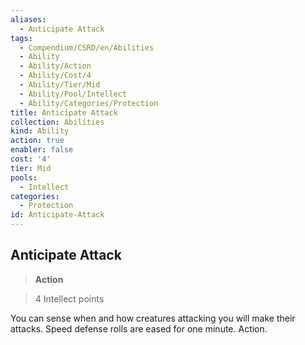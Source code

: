 ```yaml
---
aliases:
  - Anticipate Attack
tags:
  - Compendium/CSRD/en/Abilities
  - Ability
  - Ability/Action
  - Ability/Cost/4
  - Ability/Tier/Mid
  - Ability/Pool/Intellect
  - Ability/Categories/Protection
title: Anticipate Attack
collection: Abilities
kind: Ability
action: true
enabler: false
cost: '4'
tier: Mid
pools:
  - Intellect
categories:
  - Protection
id: Anticipate-Attack
---
```

## Anticipate Attack    
>**Action**    
>4 Intellect points  
    
You can sense when and how creatures attacking you will make their attacks. Speed defense rolls are eased for one minute. Action.
